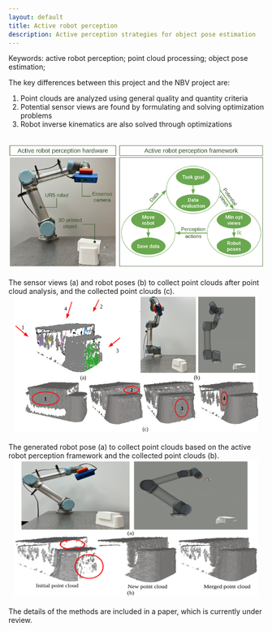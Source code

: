 ```yaml
---
layout: default
title: Active robot perception
description: Active perception strategies for object pose estimation
---
```


Keywords: active robot perception; point cloud processing; object pose estimation; 

The key differences between this project and the NBV project are:
1. Point clouds are analyzed using general quality and quantity criteria
2. Potential sensor views are found by formulating and solving optimization problems
3. Robot inverse kinematics are also solved through optimizations
<br/>
<center>
<img src="../images/activePerception.png"/>
</center>
<br/>
The sensor views (a) and robot poses (b) to collect point clouds after point cloud analysis, and the collected point clouds (c).
<br/>
<center>
<img src="../images/active-perception-quality.png" width="480" height="270"/>
</center>
<br/>
The generated robot pose (a) to collect point clouds based on the active robot perception framework and the collected point clouds (b).
<br/>
<center>
<img src="../images/active-perception-quantity.png" width="480" height="270"/>
</center>
<br/>
The details of the methods are included in a paper, which is currently under review. 